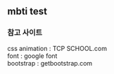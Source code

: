 ## mbti test

### 참고 사이트

css animation : TCP SCHOOL.com<br>
font : google font<br>
bootstrap : getbootstrap.com<br>
